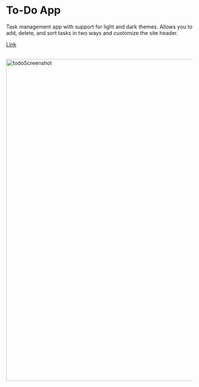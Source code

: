 <h1>To-Do App</h1>
<p>Task management app with support for light and dark themes. Allows you to add, delete, and sort tasks in two ways and customize the site header.</p>

<a href="https://kobak777.github.io/ToDo-app-js/">Link</a>

<br>

<img width="1920" height="870" alt="todoScreenshot" src="https://github.com/user-attachments/assets/883984f1-4c8d-486c-b4c1-9b5a2aed1e08" />
